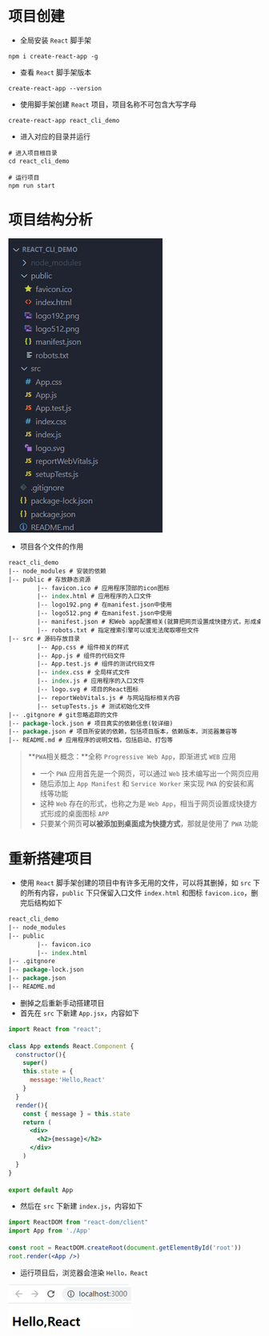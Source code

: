 # 项目创建

- 全局安装 `React` 脚手架

```shell
npm i create-react-app -g
```

- 查看 `React` 脚手架版本

```shell
create-react-app --version
```

- 使用脚手架创建 `React` 项目，项目名称不可包含大写字母

```shell
create-react-app react_cli_demo
```

- 进入对应的目录并运行

```shell
# 进入项目根目录
cd react_cli_demo

# 运行项目
npm run start
```

# 项目结构分析

![1686309835381](images/1686309835381.png)

- 项目各个文件的作用

```tcl
react_cli_demo
|-- node_modules # 安装的依赖
|-- public # 存放静态资源
		|-- favicon.ico # 应用程序顶部的icon图标
		|-- index.html # 应用程序的入口文件
		|-- logo192.png # 在manifest.json中使用
		|-- logo512.png # 在manifest.json中使用
		|-- manifest.json # 和Web app配置相关(就算把网页设置成快捷方式，形成桌面图标)
		|-- robots.txt # 指定搜索引擎可以或无法爬取哪些文件
|-- src # 源码存放目录
		|-- App.css # 组件相关的样式
		|-- App.js # 组件的代码文件
		|-- App.test.js # 组件的测试代码文件
		|-- index.css # 全局样式文件
		|-- index.js # 应用程序的入口文件
		|-- logo.svg # 项目的React图标
		|-- reportWebVitals.js # 与网站指标相关内容
		|-- setupTests.js # 测试初始化文件
|-- .gitgnore # git忽略追踪的文件
|-- package-lock.json # 项目真实的依赖信息(较详细)
|-- package.json # 项目所安装的依赖，包括项目版本，依赖版本，浏览器兼容等
|-- README.md # 应用程序的说明文档，包括启动、打包等
```

> **`PWA`相关概念：**全称 `Progressive Web App`，即渐进式 `WEB` 应用
>
> - 一个 `PWA` 应用首先是一个网页，可以通过 `Web` 技术编写出一个网页应用
> - 随后添加上 `App Manifest` 和 `Service Worker` 来实现 `PWA` 的安装和离线等功能
> - 这种 `Web` 存在的形式，也称之为是 `Web App`，相当于网页设置成快捷方式形成的桌面图标 `APP`
> - 只要某个网页**可以被添加到桌面成为快捷方式**，那就是使用了 `PWA` 功能

# 重新搭建项目

- 使用 `React` 脚手架创建的项目中有许多无用的文件，可以将其删掉，如 `src` 下的所有内容，`public` 下只保留入口文件 `index.html` 和图标 `favicon.ico`，删完后结构如下

```tcl
react_cli_demo
|-- node_modules
|-- public
		|-- favicon.ico
		|-- index.html
|-- .gitgnore
|-- package-lock.json
|-- package.json
|-- README.md
```

- 删掉之后重新手动搭建项目
- 首先在 `src` 下新建 `App.jsx`，内容如下

```jsx
import React from "react";

class App extends React.Component {
  constructor(){
    super()
    this.state = {
      message:'Hello,React'
    }
  }
  render(){
    const { message } = this.state
    return (
      <div>
      	<h2>{message}</h2>
      </div>
    )
  }
}

export default App
```

- 然后在 `src` 下新建 `index.js`，内容如下

```jsx
import ReactDOM from "react-dom/client"
import App from './App'

const root = ReactDOM.createRoot(document.getElementById('root'))
root.render(<App />)
```

- 运行项目后，浏览器会渲染 `Hello，React`

![1686335938419](images/1686335938419.png)